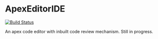 # ApexEditorIDE

[![Build Status](https://travis-ci.org/Nagendra080389/ApexEditorIDE.svg?branch=master)](https://travis-ci.org/Nagendra080389/ApexEditorIDE)

An apex code editor with inbuilt code review mechanism. Still in progress. 
